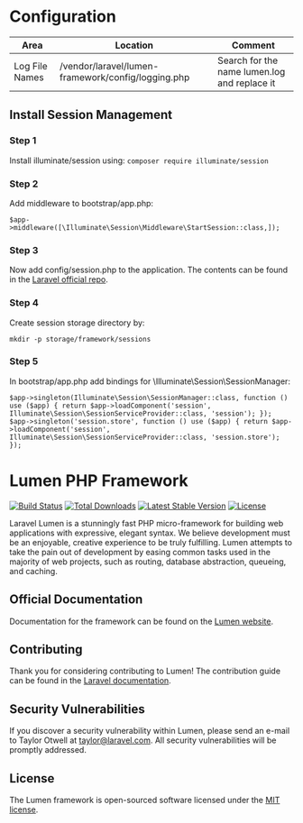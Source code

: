 # Configuration

| Area              | Location                                           | Comment                                      |
|-------------------|----------------------------------------------------|----------------------------------------------|
| Log File Names    | /vendor/laravel/lumen-framework/config/logging.php | Search for the name lumen.log and replace it |

## Install Session Management 

### Step 1

Install illuminate/session using: `composer require illuminate/session` 

### Step 2

Add middleware to bootstrap/app.php:

`
$app->middleware([\Illuminate\Session\Middleware\StartSession::class,]);
`
### Step 3

Now add config/session.php to the application.  The contents can be found in the 
[Laravel official repo](https://github.com/laravel/laravel/blob/master/config/session.php). 

### Step 4

Create session storage directory by:

`
mkdir -p storage/framework/sessions
`

### Step 5

In bootstrap/app.php add bindings for \Illuminate\Session\SessionManager:

`
$app->singleton(Illuminate\Session\SessionManager::class, function () use ($app) {
return $app->loadComponent('session', Illuminate\Session\SessionServiceProvider::class, 'session');
});
$app->singleton('session.store', function () use ($app) {
return $app->loadComponent('session', Illuminate\Session\SessionServiceProvider::class, 'session.store');
});
`





# Lumen PHP Framework

[![Build Status](https://travis-ci.org/laravel/lumen-framework.svg)](https://travis-ci.org/laravel/lumen-framework)
[![Total Downloads](https://img.shields.io/packagist/dt/laravel/framework)](https://packagist.org/packages/laravel/lumen-framework)
[![Latest Stable Version](https://img.shields.io/packagist/v/laravel/framework)](https://packagist.org/packages/laravel/lumen-framework)
[![License](https://img.shields.io/packagist/l/laravel/framework)](https://packagist.org/packages/laravel/lumen-framework)

Laravel Lumen is a stunningly fast PHP micro-framework for building web applications with expressive, elegant syntax. We believe development must be an enjoyable, creative experience to be truly fulfilling. Lumen attempts to take the pain out of development by easing common tasks used in the majority of web projects, such as routing, database abstraction, queueing, and caching.

## Official Documentation

Documentation for the framework can be found on the [Lumen website](https://lumen.laravel.com/docs).

## Contributing

Thank you for considering contributing to Lumen! The contribution guide can be found in the [Laravel documentation](https://laravel.com/docs/contributions).

## Security Vulnerabilities

If you discover a security vulnerability within Lumen, please send an e-mail to Taylor Otwell at taylor@laravel.com. All security vulnerabilities will be promptly addressed.

## License

The Lumen framework is open-sourced software licensed under the [MIT license](https://opensource.org/licenses/MIT).
